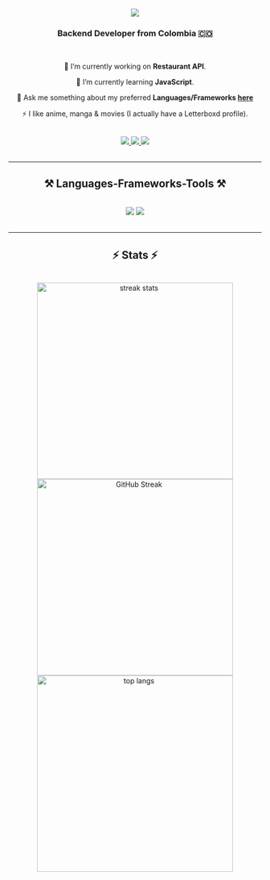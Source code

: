 <h1 align="center">
    <img src="https://readme-typing-svg.herokuapp.com/?font=Righteous&size=35&center=true&vCenter=true&width=500&height=70&duration=3500&lines=Hi+There!+👋;+I'm+Nicolás+Durango!;" />
</h1>

<h3 align="center">Backend Developer from Colombia 🇨🇴</h3>

<br/>
<div align="center">

 🔭 I’m currently working on **Restaurant API**. 
 
 🌱 I’m currently learning **JavaScript**.

 💬 Ask me something about my preferred **Languages/Frameworks [here](https://github.com/nicds-dev/nicds-dev/issues)**
 
 ⚡ I like anime, manga & movies (I actually have a Letterboxd profile).

</div>

<br/>
    
<div align="center"> 
  <a href="mailto:nikolasdurango@gmail.com">
    <img src="https://img.shields.io/badge/Gmail-333333?style=for-the-badge&logo=gmail&logoColor=red" /> 
  </a>
  
  <a href="https://linkedin.com/in/nicds" target="_blank">
    <img src="https://img.shields.io/badge/LinkedIn-0077B5?style=for-the-badge&logo=linkedin&logoColor=white" target="_blank" /> 
  </a>
  
  <a href="https://nicds.onrender.com/" target="_blank">
     <img src="https://img.shields.io/badge/Portfolio-FF5722?style=for-the-badge&logo=todoist&logoColor=white" target="_blank" /> 
  </a>
  
</div>
<br/>

<hr/>
  <h2 align="center">⚒️ Languages-Frameworks-Tools ⚒️</h2>
  <br/>
  <div align="center">
    <img src="https://skillicons.dev/icons?i=python,django,postgres,postman,github,git" />
    <img src="https://skillicons.dev/icons?i=html,css,bootstrap,javascript" /><br>
  </div>
  <br/>
<hr/>

<h2 align="center">⚡ Stats ⚡</h2>
<br>
<div align=center>
  <img width=390 src="https://streak-stats.demolab.com?user=nicds-dev&theme=transparent&border_radius=10" alt="streak stats"/>
  <img width=390 src="https://github-readme-stats-nicds-projects.vercel.app/api?username=nicds-dev&show_icons=true&theme=transparent&rank_icon=github&border_radius=10" alt="GitHub Streak"/>
  <br/>
  <img width=390 align="center" src="https://github-readme-stats-nicds-projects.vercel.app/api/top-langs/?username=nicds-dev&hide=HTML&langs_count=8&layout=compact&theme=transparent&border_radius=10&size_weight=0.5&count_weight=0.5&exclude_repo=github-readme-stats" alt="top langs" />
</div>

<br/><br/>


<!--
**DevNickDs/DevNickDs** is a ✨ _special_ ✨ repository because its `README.md` (this file) appears on your GitHub profile.

Here are some ideas to get you started:

- 🔭 I’m currently working on ...
- 🌱 I’m currently learning ...
- 👯 I’m looking to collaborate on ...
- 🤔 I’m looking for help with ...
- 💬 Ask me about ...
- 📫 How to reach me: ...
- 😄 Pronouns: ...
- ⚡ Fun fact: ...

-->
